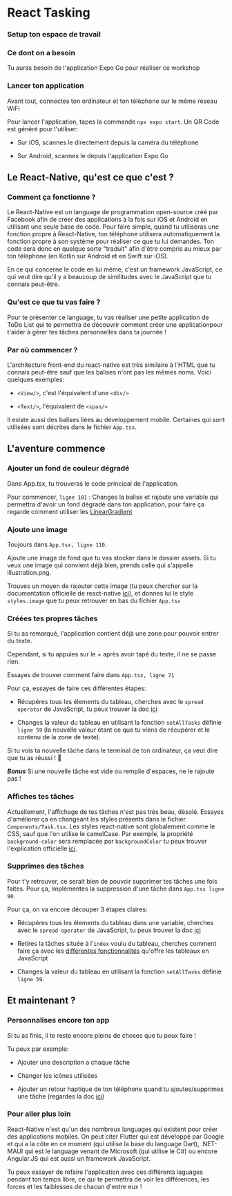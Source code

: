 # React Tasking

### Setup ton espace de travail

### Ce dont on a besoin

Tu auras besoin de l'application Expo Go pour réaliser ce workshop

### Lancer ton application

Avant tout, connectes ton ordinateur et ton téléphone sur le même réseau WiFi

Pour lancer l'application, tapes la commande `npx expo start`. Un QR Code est généré pour l'utiliser:

- Sur iOS, scannes le directement depuis la caméra du téléphone

- Sur Android, scannes le depuis l'application Expo Go

## Le React-Native, qu'est ce que c'est ?

### Comment ça fonctionne ?

Le React-Native est un language de programmation open-source créé par Facebook afin de créer des applications à la fois sur iOS et Android en utilisant une seule base de code. Pour faire simple, quand tu utiliseras une fonction propre à React-Native, ton téléphone utilisera automatiquement la fonction propre à son système pour réaliser ce que tu lui demandes. Ton code sera donc en quelque sorte "traduit" afin d'être compris au mieux par ton téléphone (en Kotlin sur Android et en Swift sur iOS).

En ce qui concerne le code en lui même, c'est un framework JavaScript, ce qui veut dire qu'il y a beaucoup de similitudes avec le JavaScript que tu connais peut-être.

### Qu'est ce que tu vas faire ?

Pour te présenter ce language, tu vas réaliser une petite application de ToDo List qui te permettra de découvrir comment créer une applicationpour t'aider à gérer tes tâches personnelles dans ta journée !

### Par où commencer ?

L'architecture front-end du react-native est très similaire à l'HTML que tu connais peut-être sauf que les balises n'ont pas les mêmes noms. Voici quelques exemples:

- `<View/>`, c'est l'équivalent d'une `<div/>`

- `<Text/>`, l'équivalent de `<span/>`

Il existe aussi des balises liées au développement mobile. Certaines qui sont utilisées sont décrites dans le fichier `App.tsx`.

## L'aventure commence

### Ajouter un fond de couleur dégradé

Dans App.tsx, tu trouveras le code principal de l'application.

Pour commencer, `ligne 101` : Changes la balise et rajoute une variable qui permettra d'avoir un fond dégradé dans ton application, pour faire ça regarde comment utiliser les [LinearGradient](https://docs.expo.dev/versions/latest/sdk/linear-gradient)

### Ajoute une image

Toujours dans `App.tsx, ligne 110`.

Ajoute une image de fond que tu vas stocker dans le dossier assets. Si tu veux une image qui convient déjà bien, prends celle qui s'appelle illustration.png.

Trouves un moyen de rajouter cette image (tu peux chercher sur la documentation officielle de react-native [ici](https://reactnative.dev/docs/image)), et donnes lui le style `styles.image` que tu peux retrouver en bas du fichier `App.tsx`

### Créées tes propres tâches

Si tu as remarqué, l'application contient déjà une zone pour pouvoir entrer du texte.

Cependant, si tu appuies sur le + après avoir tapé du texte, il ne se passe rien.

Essayes de trouver comment faire dans `App.tsx, ligne 71`

Pour ça, essayes de faire ces différentes étapes:

- Récupéres tous les élements du tableau, cherches avec le `spread operator` de JavaScript, tu peux trouver la doc [ici](https://developer.mozilla.org/en-US/docs/Web/JavaScript/Reference/Operators/Spread_syntax)

- Changes la valeur du tableau en utilisant la fonction `setAllTasks` définie `ligne 59` (la nouvelle valeur étant ce que tu viens de récupérer et le contenu de la zone de texte).

Si tu vois ta nouvelle tâche dans le terminal de ton ordinateur, ça veut dire que tu as réussi ! 🎉

**_Bonus_** Si une nouvelle tâche est vide ou remplie d'espaces, ne le rajoute pas !

### Affiches tes tâches

Actuellement, l'affichage de tes tâches n'est pas très beau, désolé. Essayes d'améliorer ça en changeant les styles présents dans le fichier `Components/Task.tsx`. Les styles react-native sont globalement comme le CSS, sauf que l'on utilise le camelCase. Par exemple, la propriété `background-color` sera remplacée par `backgroundColor` tu peux trouver l'explication officielle [ici](https://reactnative.dev/docs/style).

### Supprimes des tâches

Pour t'y retrouver, ce serait bien de pouvoir supprimer tes tâches une fois faites. Pour ça, implémentes la suppression d'une tâche dans `App.tsx ligne 90`.

Pour ça, on va encore découper 3 étapes claires:

- Récupéres tous les élements du tableau dans une variable, cherches avec le `spread operator` de JavaScript, tu peux trouver la doc [ici](https://developer.mozilla.org/en-US/docs/Web/JavaScript/Reference/Operators/Spread_syntax)

- Retires la tâches située à l'`index` voulu du tableau, cherches comment faire ça avec les [différentes fonctionnalités](https://developer.mozilla.org/fr/docs/Web/JavaScript/Reference/Global_Objects/Array/splice) qu'offre les tableaux en JavaScript

- Changes la valeur du tableau en utilisant la fonction `setAllTasks` définie `ligne 59`.

## Et maintenant ?

### Personnalises encore ton app

Si tu as finis, il te reste encore pleins de choses que tu peux faire !

Tu peux par exemple:

- Ajouter une description a chaque tâche

- Changer les icônes utilisées

- Ajouter un retour haptique de ton téléphone quand tu ajoutes/supprimes une tâche (regardes la doc [ici](https://github.com/junina-de/react-native-haptic-feedback))

### Pour aller plus loin

React-Native n'est qu'un des nombreux languages qui existent pour créer des applications mobiles. On peut citer Flutter qui est développé par Google et qui a la côte en ce moment (qui utilise la base du language Dart), .NET-MAUI qui est le language venant de Microsoft (qui utilise le C#) ou encore Angular.JS qui est aussi un framework JavaScript.

Tu peux essayer de refaire l'application avec ces différents laguages pendant ton temps libre, ce qui te permettra de voir les différences, les forces et les faiblesses de chacun d'entre eux !
